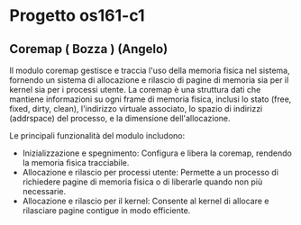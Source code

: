 # Progetto os161-c1

## Coremap ( Bozza ) (Angelo)

Il modulo coremap gestisce e traccia l'uso della memoria fisica nel sistema, fornendo un sistema di allocazione e rilascio di pagine di memoria sia per il kernel sia per i processi utente. La coremap è una struttura dati che mantiene informazioni su ogni frame di memoria fisica, inclusi lo stato (free, fixed, dirty, clean), l'indirizzo virtuale associato, lo spazio di indirizzi (addrspace) del processo, e la dimensione dell'allocazione.

Le principali funzionalità del modulo includono:

- Inizializzazione e spegnimento: Configura e libera la coremap, rendendo la memoria fisica tracciabile.
- Allocazione e rilascio per processi utente: Permette a un processo di richiedere pagine di memoria fisica o di liberarle quando non più necessarie.
- Allocazione e rilascio per il kernel: Consente al kernel di allocare e rilasciare pagine contigue in modo efficiente.

